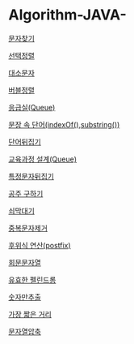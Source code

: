 # Algorithm-JAVA-

[문자찾기](https://github.com/ultramancode/Algorithm-JAVA-/blob/main/%EB%AC%B8%EC%9E%90%20%EC%B0%BE%EA%B8%B0.md) 

[선택정렬](https://github.com/ultramancode/Algorithm-JAVA-/blob/main/%EC%84%A0%ED%83%9D%EC%A0%95%EB%A0%AC.md)

[대소문자](https://github.com/ultramancode/Algorithm-JAVA-/blob/main/%EB%8C%80%EC%86%8C%EB%AC%B8%EC%9E%90.md)

[버블정렬](https://github.com/ultramancode/Algorithm-JAVA-/blob/main/%EB%B2%84%EB%B8%94%EC%A0%95%EB%A0%AC.md)

[응급실(Queue)](https://github.com/ultramancode/Algorithm-JAVA-/blob/main/%EC%9D%91%EA%B8%89%EC%8B%A4(Queue).md)

[문장 속 단어(indexOf(),substring())](https://github.com/ultramancode/Algorithm-JAVA-/blob/main/%EB%AC%B8%EC%9E%A5%20%EC%86%8D%20%EB%8B%A8%EC%96%B4(indexOf()%2Csubstring()).md)

[단어뒤집기](https://github.com/ultramancode/Algorithm-JAVA-/blob/main/%EB%8B%A8%EC%96%B4%EB%92%A4%EC%A7%91%EA%B8%B0.md)

[교육과정 설계(Queue)](https://github.com/ultramancode/Algorithm-JAVA-/blob/main/%EA%B5%90%EC%9C%A1%EA%B3%BC%EC%A0%95%20%EC%84%A4%EA%B3%84(Queue).md)

[특정문자뒤집기](https://github.com/ultramancode/Algorithm-JAVA-/commit/78357281e641e5eef205b35c1f9a988d430ebcb4)

[공주 구하기](https://github.com/ultramancode/Algorithm-JAVA-/commit/8f1140680b514af7da955e604a4ba90673564c41)

[쇠막대기](https://github.com/ultramancode/Algorithm-JAVA-/blob/main/%EC%87%A0%EB%A7%89%EB%8C%80%EA%B8%B0(Stack).md)

[중복문자제거](https://github.com/ultramancode/Algorithm-JAVA-/blob/main/%EC%A4%91%EB%B3%B5%EB%AC%B8%EC%9E%90%EC%A0%9C%EA%B1%B0.md)

[후위식 연산(postfix)](https://github.com/ultramancode/Algorithm-JAVA-/blob/main/%ED%9B%84%EC%9C%84%EC%8B%9D%20%EC%97%B0%EC%82%B0(postfix).md)

[회문문자열](https://github.com/ultramancode/Algorithm-JAVA-/blob/main/%ED%9A%8C%EB%AC%B8%EB%AC%B8%EC%9E%90%EC%97%B4.md)

[유효한 펠린드롬](https://github.com/ultramancode/Algorithm-JAVA-/blob/main/%EC%9C%A0%ED%9A%A8%ED%95%9C%20%ED%8C%B0%EB%A6%B0%EB%93%9C%EB%A1%AC.md)

[숫자만추출](https://github.com/ultramancode/Algorithm-JAVA-/blob/main/%EC%88%AB%EC%9E%90%EB%A7%8C%EC%B6%94%EC%B6%9C.md)

[가장 짧은 거리](https://github.com/ultramancode/Algorithm-JAVA-/blob/main/%EA%B0%80%EC%9E%A5%EC%A7%A7%EC%9D%80%EB%AC%B8%EC%9E%90%EA%B1%B0%EB%A6%AC.md)

[문자열압축](https://github.com/ultramancode/Algorithm-JAVA-/blob/main/%EB%AC%B8%EC%9E%90%EC%97%B4%EC%95%95%EC%B6%95.md)
